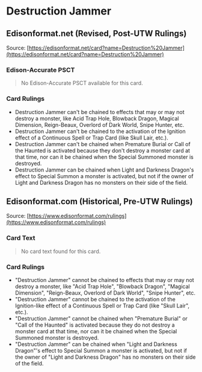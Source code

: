 # Destruction Jammer

## Edisonformat.net (Revised, Post-UTW Rulings)

Source: [https://edisonformat.net/card?name=Destruction%20Jammer](https://edisonformat.net/card?name=Destruction%20Jammer)

### Edison-Accurate PSCT

> No Edison-Accurate PSCT available for this card.

### Card Rulings

*   Destruction Jammer can't be chained to effects that may or may not destroy a monster, like Acid Trap Hole, Blowback Dragon, Magical Dimension, Reign-Beaux, Overlord of Dark World, Snipe Hunter, etc.
*   Destruction Jammer can't be chained to the activation of the Ignition effect of a Continuous Spell or Trap Card (like Skull Lair, etc.).
*   Destruction Jammer can't be chained when Premature Burial or Call of the Haunted is activated because they don't destroy a monster card at that time, nor can it be chained when the Special Summoned monster is destroyed.
*   Destruction Jammer can be chained when Light and Darkness Dragon's effect to Special Summon a monster is activated, but not if the owner of Light and Darkness Dragon has no monsters on their side of the field.


## Edisonformat.com (Historical, Pre-UTW Rulings)

Source: [https://www.edisonformat.com/rulings](https://www.edisonformat.com/rulings)

### Card Text

> No card text found for this card.

### Card Rulings

*   "Destruction Jammer" cannot be chained to effects that may or may not destroy a monster, like "Acid Trap Hole", "Blowback Dragon", "Magical Dimension", "Reign-Beaux, Overlord of Dark World", "Snipe Hunter", etc.
*   "Destruction Jammer" cannot be chained to the activation of the Ignition-like effect of a Continuous Spell or Trap Card (like "Skull Lair", etc.).
*   "Destruction Jammer" cannot be chained when "Premature Burial" or "Call of the Haunted" is activated because they do not destroy a monster card at that time, nor can it be chained when the Special Summoned monster is destroyed.
*   "Destruction Jammer" can be chained when "Light and Darkness Dragon"'s effect to Special Summon a monster is activated, but not if the owner of "Light and Darkness Dragon" has no monsters on their side of the field.


